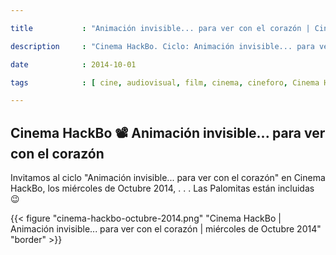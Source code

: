 ```yaml
---

title           : "Animación invisible... para ver con el corazón | Cinema HackBo"

description     : "Cinema HackBo. Ciclo: Animación invisible... para ver con el corazón"

date            : 2014-10-01

tags            : [ cine, audiovisual, film, cinema, cineforo, Cinema HackBo ]

---
```


## Cinema HackBo 📽  Animación invisible... para ver con el corazón

Invitamos al ciclo "Animación invisible... para ver con el corazón"
en Cinema HackBo, los miércoles de Octubre 2014, 
. . . Las Palomitas están incluidas 😉

{{< figure "cinema-hackbo-octubre-2014.png" "Cinema HackBo | Animación invisible... para ver con el corazón | miércoles de Octubre 2014" "border" >}}

